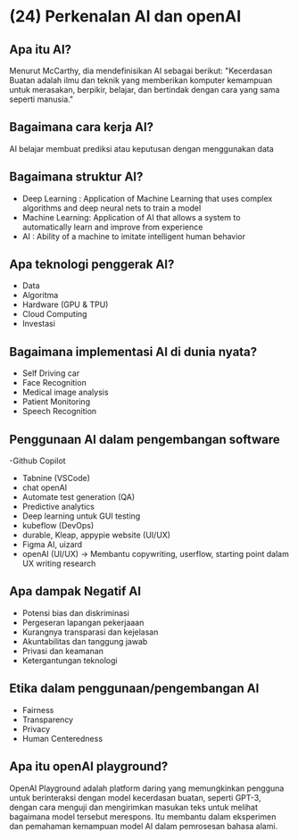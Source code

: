 # (24) Perkenalan AI dan openAI

## Apa itu AI?
Menurut McCarthy, dia mendefinisikan AI sebagai berikut:
"Kecerdasan Buatan adalah ilmu dan teknik yang memberikan komputer kemampuan untuk merasakan, berpikir, belajar, dan bertindak dengan cara yang sama seperti manusia."

## Bagaimana cara kerja AI?
AI belajar membuat prediksi atau keputusan dengan menggunakan data

## Bagaimana struktur AI?
- Deep Learning : Application of Machine Learning that uses complex algorithms and deep neural nets to train a model
- Machine Learning: Application of AI that allows a system to automatically learn and improve from experience
- AI : Ability of a machine to imitate intelligent human behavior

## Apa teknologi penggerak AI?
- Data
- Algoritma
- Hardware (GPU & TPU)
- Cloud Computing
- Investasi

## Bagaimana implementasi AI di dunia nyata?
- Self Driving car
- Face Recognition
- Medical image analysis
- Patient Monitoring
- Speech  Recognition

## Penggunaan AI dalam pengembangan software
-Github Copilot
- Tabnine (VSCode)
- chat openAI
- Automate test generation (QA)
- Predictive analytics
- Deep learning untuk GUI testing
- kubeflow (DevOps)
- durable, Kleap, appypie website (UI/UX)
- Figma AI, uizard
- openAI (UI/UX) -> Membantu copywriting, userflow, starting point dalam UX writing research

## Apa dampak Negatif AI
- Potensi bias dan diskriminasi
- Pergeseran lapangan pekerjaaan
- Kurangnya transparasi dan kejelasan
- Akuntabilitas dan tanggung jawab
- Privasi dan keamanan
- Ketergantungan teknologi

## Etika dalam penggunaan/pengembangan AI
- Fairness
- Transparency
- Privacy
- Human Centeredness

## Apa itu openAI playground?
OpenAI Playground adalah platform daring yang memungkinkan pengguna untuk berinteraksi dengan model kecerdasan buatan, seperti GPT-3, dengan cara menguji dan mengirimkan masukan teks untuk melihat bagaimana model tersebut merespons. Itu membantu dalam eksperimen dan pemahaman kemampuan model AI dalam pemrosesan bahasa alami.
